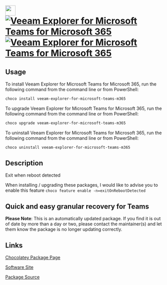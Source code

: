 ﻿# <img src="https://cdn.jsdelivr.net/gh/mkevenaar/chocolatey-packages@4026af40d08833be884912dc18e38edd83131a83/icons/veeam-explorer-for-microsoft-teams-m365.png" width="32" height="32"/> [![Veeam Explorer for Microsoft Teams for Microsoft 365](https://img.shields.io/chocolatey/v/veeam-explorer-for-microsoft-teams-m365.svg?label=Veeam+Explorer+for+Microsoft+Teams+for+Microsoft+365)](https://community.chocolatey.org/packages/veeam-explorer-for-microsoft-teams-m365) [![Veeam Explorer for Microsoft Teams for Microsoft 365](https://img.shields.io/chocolatey/dt/veeam-explorer-for-microsoft-teams-m365.svg)](https://community.chocolatey.org/packages/veeam-explorer-for-microsoft-teams-m365)

## Usage

To install Veeam Explorer for Microsoft Teams for Microsoft 365, run the following command from the command line or from PowerShell:

```powershell
choco install veeam-explorer-for-microsoft-teams-m365
```

To upgrade Veeam Explorer for Microsoft Teams for Microsoft 365, run the following command from the command line or from PowerShell:

```powershell
choco upgrade veeam-explorer-for-microsoft-teams-m365
```

To uninstall Veeam Explorer for Microsoft Teams for Microsoft 365, run the following command from the command line or from PowerShell:

```powershell
choco uninstall veeam-explorer-for-microsoft-teams-m365
```

## Description

Exit when reboot detected

When installing / upgrading these packages, I would like to advise you to enable this feature `choco feature enable -n=exitOnRebootDetected`

## Quick and easy granular recovery for Teams

**Please Note**: This is an automatically updated package. If you find it is
out of date by more than a day or two, please contact the maintainer(s) and
let them know the package is no longer updating correctly.


## Links

[Chocolatey Package Page](https://community.chocolatey.org/packages/veeam-explorer-for-microsoft-teams-m365)

[Software Site](http://www.veeam.com/)

[Package Source](https://github.com/mkevenaar/chocolatey-packages/tree/master/automatic/veeam-explorer-for-microsoft-teams-m365)

